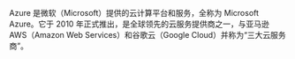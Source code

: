Azure 是微软（Microsoft）提供的云计算平台和服务，全称为 Microsoft Azure。它于 2010 年正式推出，是全球领先的云服务提供商之一，与亚马逊 AWS（Amazon Web Services）和谷歌云（Google Cloud）并称为“三大云服务商”。
